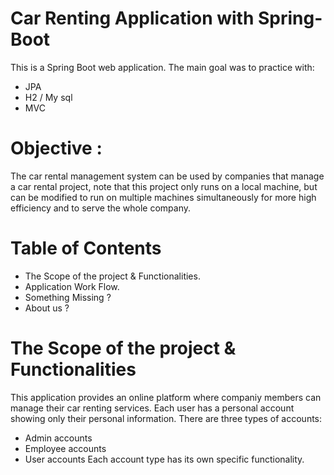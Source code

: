 # Car Renting Application with Spring-Boot
This is a Spring Boot web application. The main goal was to practice with:
  - JPA
  - H2 / My sql
  - MVC

# Objective : 
The car rental management system can be used by companies that manage a car rental project, note that this project only runs on a local machine, 
but can be modified to run on multiple machines simultaneously for more high efficiency and to serve the whole company.


# Table of Contents
* The Scope of the project & Functionalities.
* Application Work Flow.
* Something Missing ?
* About us ?


# The Scope of the project & Functionalities  
This application provides an online platform where companiy members can manage their car renting services. 
Each user has a personal account showing only their personal information.
There are three types of accounts:
  - Admin accounts
  - Employee accounts
  - User accounts
Each account type has its own specific functionality. 



